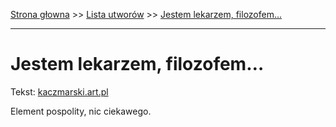 [Strona głowna](../index.md) >> [Lista utworów](../list.md) >> [Jestem lekarzem, filozofem…](186.md)

---

# Jestem lekarzem, filozofem…

Tekst: [kaczmarski.art.pl](https://www.kaczmarski.art.pl/tworczosc/wiersze/jestem-lekarzem-filozofem/)

Element pospolity, nic ciekawego.